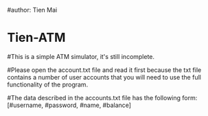 #author: Tien Mai
# Tien-ATM
#This is a simple ATM simulator, it's still incomplete.

#Please open the account.txt file and read it first because the txt file contains a number of user accounts that you will need to use the full functionality of the program.

#The data described in the accounts.txt file has the following form: [#username, #password, #name, #balance]
